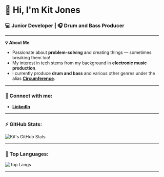 # 👋 Hi, I'm Kit Jones  

### 💻 Junior Developer | 🎧 Drum and Bass Producer  

---

**💡 About Me**  
- Passionate about **problem-solving** and creating things — sometimes breaking them too!  
- My interest in tech stems from my background in **electronic music production**.  
- I currently produce **drum and bass** and various other genres under the alias **[Circumference](https://open.spotify.com/artist/55WGXEp1qUerac8ChlL5Ii?si=SVb2R555RzWUxgwnlK2WoQ)**. 

---

### 💼 Connect with me:
- **[LinkedIn](https://www.linkedin.com/in/kit-jones-64926a2aa/)**  

---

### ⚡ GitHub Stats:
![Kit's GitHub Stats](https://github-readme-stats.vercel.app/api?username=snarelord&show_icons=true&theme=radical)

---

### 🚀 Top Languages:
![Top Langs](https://github-readme-stats.vercel.app/api/top-langs/?username=snarelord&layout=compact&theme=radical)

---

